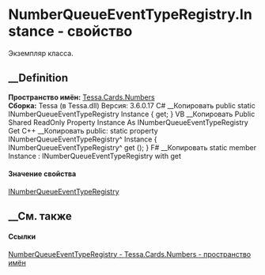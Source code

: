 # NumberQueueEventTypeRegistry.Instance - свойство
Экземпляр класса.
##  __Definition
 **Пространство имён:** [Tessa.Cards.Numbers](N_Tessa_Cards_Numbers.htm)  
 **Сборка:** Tessa (в Tessa.dll) Версия: 3.6.0.17
C# __Копировать
     public static INumberQueueEventTypeRegistry Instance { get; }
VB __Копировать
     Public Shared ReadOnly Property Instance As INumberQueueEventTypeRegistry
    	Get
C++ __Копировать
     public:
    static property INumberQueueEventTypeRegistry^ Instance {
    	INumberQueueEventTypeRegistry^ get ();
    }
F# __Копировать
     static member Instance : INumberQueueEventTypeRegistry with get
#### Значение свойства
[INumberQueueEventTypeRegistry](T_Tessa_Cards_Numbers_INumberQueueEventTypeRegistry.htm)
##  __См. также
#### Ссылки
[NumberQueueEventTypeRegistry -
](T_Tessa_Cards_Numbers_NumberQueueEventTypeRegistry.htm)
[Tessa.Cards.Numbers - пространство имён](N_Tessa_Cards_Numbers.htm)
